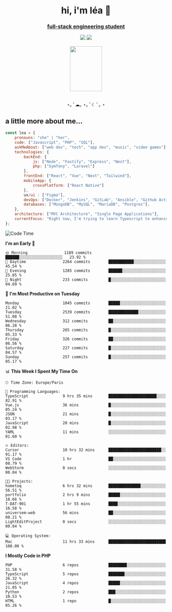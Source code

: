 <h1 align="center">hi, i'm léa 🌙</h1>
<h3 align="center"><ins>full-stack engineering student</ins></h3>  
<div align="center">
  <a href="https://www.linkedin.com/in/lea-reiter22/"><img src="https://img.shields.io/badge/LinkedIn-0077B5?style=for-the-badge&logo=linkedin&logoColor=white"/></a>
  <a href="mailto:lea.reiter@outlook.fr"><img src="https://img.shields.io/badge/Contact-2A2A2A?style=for-the-badge&logo=minutemailer&logoColor=white"/></a>
</div>
<br>
  <div align="center">  <img src="https://github.com/xmnchild/xmnchild/blob/main/1702415560_StardewValleyHappyGreyCat.png" height="140" width="100"/>
</div>
<br>
  <p align="center">
                 ⋆｡ ﾟ☁︎｡ ⋆｡ ﾟ☾ ﾟ｡ ⋆
  </p>
  <h2>a little more about me...</h2>
  
```js
const lea = {
    pronouns: "she" | "her",
    code: ["Javascript", "PHP", "SQL"],
    askMeAbout: ["web dev", "tech", "app dev", "music", "video games"],
    technologies: {
        backEnd: {
            js: ["Node", "Fastify", "Express", "Nest"],
            php: ["Symfony", "Laravel"]
        },
        frontEnd: ["React", "Vue", "Next", "Tailwind"],
        mobileApp: {
            crossPlatform: ["React Native"]
        },
        ux/ui : ["Figma"],
        devOps: ["Docker", "Jenkins", "GitLab", "Ansible", "Github Actions"],
        databases: ["MongoDB", "MySQL", "MariaDB", "Postgres"],
    },
    architecture: ["MVC Architecture", "Single Page Applications"],
    currentFocus: "Right now, I'm trying to learn Typescript to enhance my Javascript development.",
};
```
<!--START_SECTION:waka-->
![Code Time](http://img.shields.io/badge/Code%20Time-176%20hrs%2010%20mins-blue)

**I'm an Early 🐤** 

```text
🌞 Morning                1189 commits        ██████░░░░░░░░░░░░░░░░░░░   23.92 % 
🌆 Daytime                2264 commits        ███████████░░░░░░░░░░░░░░   45.54 % 
🌃 Evening                1285 commits        ██████░░░░░░░░░░░░░░░░░░░   25.85 % 
🌙 Night                  233 commits         █░░░░░░░░░░░░░░░░░░░░░░░░   04.69 % 
```
📅 **I'm Most Productive on Tuesday** 

```text
Monday                   1045 commits        █████░░░░░░░░░░░░░░░░░░░░   21.02 % 
Tuesday                  2539 commits        █████████████░░░░░░░░░░░░   51.08 % 
Wednesday                312 commits         ██░░░░░░░░░░░░░░░░░░░░░░░   06.28 % 
Thursday                 265 commits         █░░░░░░░░░░░░░░░░░░░░░░░░   05.33 % 
Friday                   326 commits         ██░░░░░░░░░░░░░░░░░░░░░░░   06.56 % 
Saturday                 227 commits         █░░░░░░░░░░░░░░░░░░░░░░░░   04.57 % 
Sunday                   257 commits         █░░░░░░░░░░░░░░░░░░░░░░░░   05.17 % 
```


📊 **This Week I Spent My Time On** 

```text
🕑︎ Time Zone: Europe/Paris

💬 Programming Languages: 
TypeScript               9 hrs 35 mins       █████████████████████░░░░   82.91 % 
Vue.js                   36 mins             █░░░░░░░░░░░░░░░░░░░░░░░░   05.24 % 
JSON                     21 mins             █░░░░░░░░░░░░░░░░░░░░░░░░   03.17 % 
JavaScript               20 mins             █░░░░░░░░░░░░░░░░░░░░░░░░   02.98 % 
YAML                     11 mins             ░░░░░░░░░░░░░░░░░░░░░░░░░   01.60 % 

🔥 Editors: 
Cursor                   10 hrs 32 mins      ███████████████████████░░   91.17 % 
VS Code                  1 hr                ██░░░░░░░░░░░░░░░░░░░░░░░   08.79 % 
WebStorm                 0 secs              ░░░░░░░░░░░░░░░░░░░░░░░░░   00.04 % 

🐱‍💻 Projects: 
hometoq                  6 hrs 32 mins       ██████████████░░░░░░░░░░░   56.51 % 
portfolio                2 hrs 9 mins        █████░░░░░░░░░░░░░░░░░░░░   18.66 % 
T-DAT-901                1 hr 55 mins        ████░░░░░░░░░░░░░░░░░░░░░   16.58 % 
universem-web            56 mins             ██░░░░░░░░░░░░░░░░░░░░░░░   08.21 % 
LightEditProject         0 secs              ░░░░░░░░░░░░░░░░░░░░░░░░░   00.04 % 

💻 Operating System: 
Mac                      11 hrs 33 mins      █████████████████████████   100.00 % 
```

**I Mostly Code in PHP** 

```text
PHP                      6 repos             ████████░░░░░░░░░░░░░░░░░   31.58 % 
TypeScript               5 repos             ███████░░░░░░░░░░░░░░░░░░   26.32 % 
JavaScript               4 repos             █████░░░░░░░░░░░░░░░░░░░░   21.05 % 
Python                   2 repos             ███░░░░░░░░░░░░░░░░░░░░░░   10.53 % 
HTML                     1 repo              █░░░░░░░░░░░░░░░░░░░░░░░░   05.26 % 
```




<!--END_SECTION:waka-->
